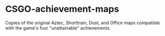 # CSGO-achievement-maps
 Copies of the original Aztec, Shorttrain, Dust, and Office maps compatible with the game's four "unattainable" achievements.
